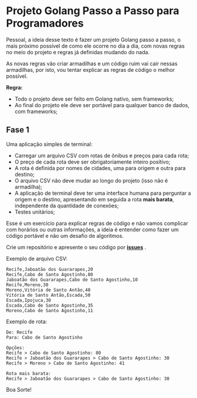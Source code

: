 # Projeto Golang Passo a Passo para Programadores

Pessoal, a ideia desse texto é fazer um projeto Golang passo a passo, o mais próximo 
possível de como ele ocorre no dia a dia, com novas regras no meio do projeto e regras já 
definidas mudando do nada.

As novas regras vão criar armadilhas e um código ruim vai cair nessas armadilhas, por 
isto, vou tentar explicar as regras de código o melhor possível. 

**Regra:** 
 * Todo o projeto deve ser feito em Golang nativo, sem frameworks;
 * Ao final do projeto ele deve ser portável para qualquer banco de dados, com frameworks;

## Fase 1

Uma aplicação simples de terminal:
 * Carregar um arquivo CSV com rotas de ônibus e preços para cada rota;
 * O preço de cada rota deve ser obrigatoriamente inteiro positivo;
 * A rota é definida por nomes de cidades, uma para origem e outra para destino;
 * O arquivo CSV não deve mudar ao longo do projeto (isso não é armadilha);
 * A aplicação de terminal deve ter uma interface humana para perguntar a origem e o 
   destino, apresentando em seguida a rota **mais barata**, independente da quantidade de 
   conexões;
 * Testes unitários;

Esse é um exercício para explicar regras de código e não vamos complicar com horários ou 
outras informações, a ideia é entender como fazer um código portável e não um desafio 
de algoritmos.

Crie um repositório e apresente o seu código por 
[**issues**](https://github.com/helmutkemper/golang.solid.kiss.complexity.measure/issues/new)
.

Exemplo de arquivo CSV:
```csv
Recife,Jaboatão dos Guararapes,20
Recife,Cabo de Santo Agostinho,80
Jaboatão dos Guararapes,Cabo de Santo Agostinho,10
Recife,Moreno,30
Moreno,Vitória de Santo Antão,40
Vitória de Santo Antão,Escada,50
Escada,Ipojuca,30
Escada,Cabo de Santo Agostinho,35
Moreno,Cabo de Santo Agostinho,11
```

Exemplo de rota:
```text
De: Recife
Para: Cabo de Santo Agostinho

Opções:
Recife > Cabo de Santo Agostinho: 80
Recife > Jaboatão dos Guararapes > Cabo de Santo Agostinho: 30
Recife > Moreno > Cabo de Santo Agostinho: 41

Rota mais barata:
Recife > Jaboatão dos Guararapes > Cabo de Santo Agostinho: 30
```

Boa Sorte!
